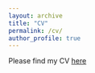 ```yaml
---
layout: archive
title: "CV"
permalink: /cv/
author_profile: true
---
```

Please find my CV [here](../files/resume_2page.pdf)